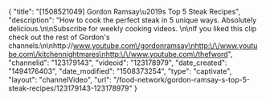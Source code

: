 {
    "title": "[1508521049] Gordon Ramsay\u2019s Top 5 Steak Recipes",
    "description": "How to cook the perfect steak in 5 unique ways. Absolutely delicious.\n\nSubscribe for weekly cooking videos. \n\nIf you liked this clip check out the rest of Gordon's channels:\n\nhttp:\/\/www.youtube.com\/gordonramsay\nhttp:\/\/www.youtube.com\/kitchennightmares\nhttp:\/\/www.youtube.com\/thefword",
    "channelid": "123179143",
    "videoid": "123178979",
    "date_created": "1494176403",
    "date_modified": "1508373254",
    "type": "captivate",
    "layout": "channelVideo",
    "url": "\/food-network\/gordon-ramsay-s-top-5-steak-recipes\/123179143-123178979"
}